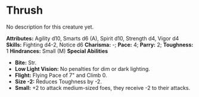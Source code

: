 # Thrush

No description for this creature yet.

**Attributes:** Agility d10, Smarts d6 (A), Spirit d10, Strength d4,
Vigor d4
**Skills:** Fighting d4-2, Notice d6
**Charisma:** -; **Pace:** 4; **Parry:** 2; **Toughness:** 1
**Hindrances:** Small (M)
**Special Abilities**

- **Bite:** Str.
- **Low Light Vision:** No penalties for dim or dark lighting.
- **Flight:** Flying Pace of 7" and Climb 0.
- **Size -2:** Reduces Toughness by -2.
- **Small:** +2 to attack medium-sized foes, they receive -2 to their
attacks.
